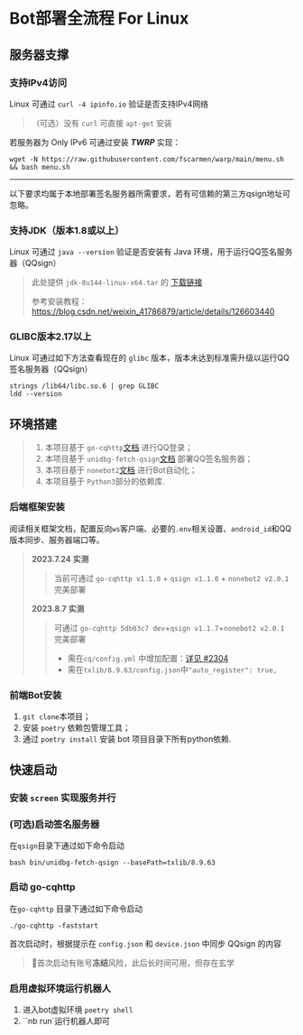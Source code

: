 # Bot部署全流程 For Linux

## 服务器支撑

### 支持IPv4访问

Linux 可通过 `curl -4 ipinfo.io` 验证是否支持IPv4网络

> （可选）没有 `curl` 可直接 `apt-get` 安装

若服务器为 Only IPv6 可通过安装 ***TWRP*** 实现：

```shell
wget -N https://raw.githubusercontent.com/fscarmen/warp/main/menu.sh && bash menu.sh
```

---

以下要求均属于本地部署签名服务器所需要求，若有可信赖的第三方qsign地址可忽略。

### 支持JDK（版本1.8或以上）

Linux 可通过 `java --version` 验证是否安装有 Java 环境，用于运行QQ签名服务器（QQsign）

> 此处提供 `jdk-8u144-linux-x64.tar` 的 [下载链接](https://pan.baidu.com/s/10TxlxW0t742Sf42_VxAP3w?pwd=zzkt)
>
> 参考安装教程：https://blog.csdn.net/weixin_41786879/article/details/126603440

### GLIBC版本2.17以上

Linux 可通过如下方法查看现在的 `glibc` 版本，版本未达到标准需升级以运行QQ签名服务器（QQsign）

```shell
strings /lib64/libc.so.6 | grep GLIBC
ldd --version
```

## 环境搭建

> 1. 本项目基于 `go-cqhttp`[文档](https://docs.go-cqhttp.org/) 进行QQ登录；
> 1. 本项目基于 `unidbg-fetch-qsign`[文档](https://github.com/fuqiuluo/unidbg-fetch-qsign/wiki) 部署QQ签名服务器；
> 1. 本项目基于 `nonebot2`[文档](https://v2.nonebot.dev/) 进行Bot自动化；
> 1. 本项目基于 `Python3`部分的依赖库.
### 后端框架安装

阅读相关框架文档，配置反向`ws`客户端、必要的`.env`相关设置、`android_id`和QQ版本同步、服务器端口等。

> **2023.7.24 实测**
>
> > 当前可通过 `go-cqhttp v1.1.0` + `qsign v1.1.0` + `nonebot2 v2.0.1` 完美部署
>
> **2023.8.7 实测**
>
> > 可通过 `go-cqhttp 5db03c7 dev`+`qsign v1.1.7`+`nonebot2 v2.0.1` 完美部署
> >
> > - 需在`cq/config.yml` 中增加配置：[详见 #2304](https://github.com/Mrs4s/go-cqhttp/issues/2304)
> > - 需在`txlib/8.9.63/config.json`中`"auto_register": true,`

### 前端Bot安装

1. `git clone`本项目；
2. 安装 `poetry` 依赖包管理工具；
3. 通过 `poetry install` 安装 bot 项目目录下所有python依赖.

## 快速启动

### 安装 `screen` 实现服务并行

### (可选)启动签名服务器

在`qsign`目录下通过如下命令启动

```shell
bash bin/unidbg-fetch-qsign --basePath=txlib/8.9.63
```

### 启动 go-cqhttp

在`go-cqhttp` 目录下通过如下命令启动

```
./go-cqhttp -faststart
```

首次启动时，根据提示在 `config.json` 和 `device.json` 中同步 QQsign 的内容

> 🔔首次启动有账号**冻结**风险，此后长时间可用，但存在玄学

### 启用虚拟环境运行机器人

1. 进入bot虚拟环境 `poetry shell`
2. ``nb run`运行机器人即可
